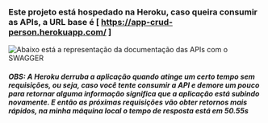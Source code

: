 ### Este projeto está hospedado na Heroku, caso queira consumir as APIs, a URL base é [ https://app-crud-person.herokuapp.com/ ]

![Abaixo está a representação da documentação das APIs com o SWAGGER](https://github.com/muriloalvesdev/CreateReadUpdate/blob/master/src/main/resources/img-swagger/swagger.png)

##### OBS: A Heroku derruba a aplicação quando atinge um certo tempo sem requisições, ou seja, caso você tente consumir a API e demore um pouco para retornar alguma informação significa que a aplicação está subindo novamente. E então as próximas requisições vão obter retornos mais rápidos, na minha máquina local o tempo de resposta está em 50.55s
